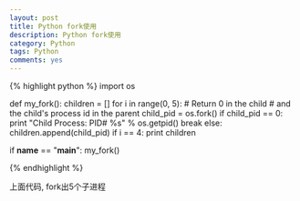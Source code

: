 ```yaml
---
layout: post
title: Python fork使用
description: Python fork使用
category: Python
tags: Python
comments: yes
---
```


{% highlight python %}
import os

def my_fork():
    children = []
    for i in range(0, 5):
        # Return 0 in the child 
        # and the child's process id in the parent
        child_pid = os.fork()
        if child_pid == 0:
            print "Child Process: PID# %s" % os.getpid()
            break
        else:
            children.append(child_pid)
            if i == 4:
                print children

if __name__ == "__main__":
    my_fork()

{% endhighlight %}

上面代码, fork出5个子进程
